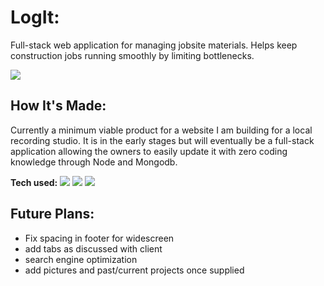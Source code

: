 

# LogIt: <a target="_blank" href="" ></a> 
Full-stack web application for managing jobsite materials. Helps keep construction jobs running smoothly by limiting bottlenecks.


<img src=https://user-images.githubusercontent.com/97787737/177433079-564d6776-7619-4426-892e-15f079ecd58b.png>


## How It's Made:
Currently a minimum viable product for a website I am building for a local recording studio.  It is in the early stages but will eventually be a full-stack application allowing the owners to easily update it with zero coding knowledge through Node and Mongodb.  

**Tech used:** 
    <img src="https://img.shields.io/static/v1?label=|&message=NODE.JS&color=43853D&style=plastic&logo=Node.js"/>
    <img src="https://img.shields.io/static/v1?label=|&message=EXPRESS&color=bbb111&style=plastic&logo=express"/>
    <img src="https://img.shields.io/static/v1?label=|&message=MONGO-DB&color=cdd148&style=plastic&logo=mongodb"/>
    


## Future Plans:

- Fix spacing in footer for widescreen
- add tabs as discussed with client
- search engine optimization
- add pictures and past/current projects once supplied

